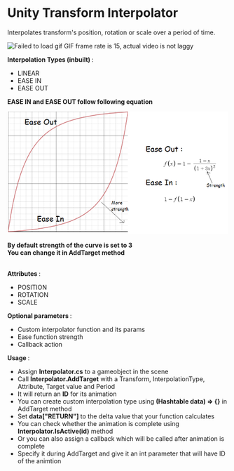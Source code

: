 # Unity Transform Interpolator

Interpolates transform's position, rotation or scale over a period of time.

![Failed to load gif](IMG/GIF.gif)
GIF frame rate is 15, actual video is not laggy

<b>Interpolation Types (inbuilt) </b>: 
<ul>
  <li>LINEAR</li>
  <li>EASE IN</li>
  <li>EASE OUT</li>
</ul>


<b> EASE IN and EASE OUT follow following equation </b> <br>

![Failed to load image](IMG/Untitled.png)

<b>By default strength of the curve is set to 3 <br>
You can change it in AddTarget method <br>
</b>
<br>

<b>Attributes </b>: 
<ul>
  <li>POSITION</li>
  <li>ROTATION</li>
  <li>SCALE</li>
</ul>

<b>Optional parameters </b>: 
<ul>
  <li>Custom interpolator function and its params</li>
  <li>Ease function strength</li>
  <li>Callback action</li>
</ul>

<b>Usage </b>: 
<ul>
  <li>Assign <b>Interpolator.cs</b> to a gameobject in the scene</li>
  <li>Call <b>Interpolator.AddTarget</b> with a Transform, InterpolationType, Attribute, Target value and Period</li>
  <li>It will return an <b>ID</b> for its animation</li>
  <li>You can create custom interpolation type using <b>(Hashtable data) => {}</b> in AddTarget method</li>
  <li>Set <b>data["RETURN"]</b> to the delta value that your function calculates</li>
  <li>You can check whether the animation is complete using <b>Interpolator.IsActive(id)</b> method</li>
  <li>Or you can also assign a callback which will be called after animation is complete</li>
  <li>Specify it during AddTarget and give it an int parameter that will have ID of the animtion</li>
</ul>
